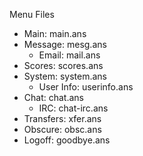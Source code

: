 Menu Files

* Main: main.ans
* Message: mesg.ans
  * Email: mail.ans
* Scores: scores.ans
* System: system.ans
  * User Info: userinfo.ans
* Chat: chat.ans
  * IRC: chat-irc.ans
* Transfers: xfer.ans
* Obscure: obsc.ans
* Logoff: goodbye.ans
